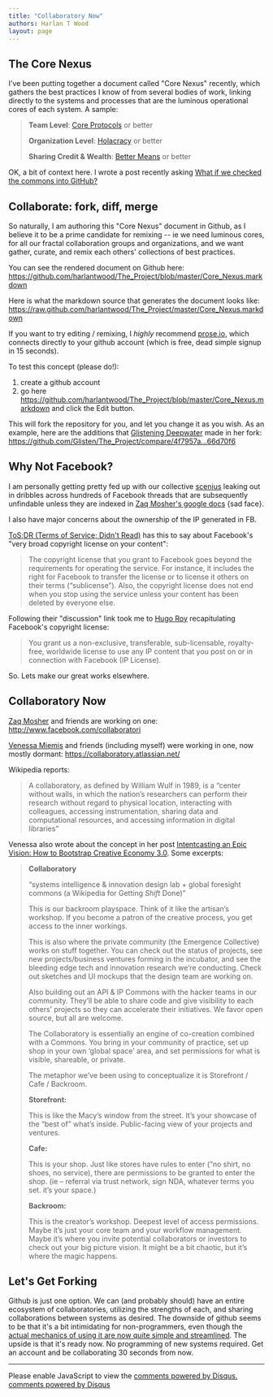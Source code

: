 ```yaml
---
title: "Collaboratory Now"
authors: Harlan T Wood
layout: page
---
```


The Core Nexus
--------------

I've been putting together a document called "Core Nexus" recently, which gathers the best practices I know of from several bodies of work, linking directly to the systems and processes that are the luminous operational cores of each system.  A sample:

> **Team Level**: [Core Protocols](http://liveingreatness.com/files/core-protocols-3.03.html) or better
> 
> **Organization Level**: [Holacracy](http://www.holacracy.org/sites/default/files/resources/holacracy_constitution_v3.0_0.pdf) or better
>     
> **Sharing Credit & Wealth**: [Better Means](http://bettermeans.com/front/open_enterprise_governance_model.html) or better                   

OK, a bit of context here.  I wrote a post recently asking [What if we checked the commons into GitHub?](http://www.harlantwood.net/pub/What_if_We_Checked_the_Commons_into_Github/index.html)

Collaborate: fork, diff, merge
------------------------------

So naturally, I am authoring this "Core Nexus" document in Github,  as I believe it to be a prime candidate for remixing -- ie we need luminous cores, for all our fractal collaboration groups and organizations, and we want gather, curate, and remix each others' collections of best practices.

You can see the rendered document on Github here:   <https://github.com/harlantwood/The_Project/blob/master/Core_Nexus.markdown>

Here is what the markdown source that generates the document looks like:   <https://raw.github.com/harlantwood/The_Project/master/Core_Nexus.markdown>

If you want to try editing / remixing, I *highly* recommend [prose.io](http://prose.io/), which connects directly to your github account (which is free, dead simple signup in 15 seconds).

To test this concept (please do!): 
  
1. create a github account
2. go here <https://github.com/harlantwood/The_Project/blob/master/Core_Nexus.markdown> and click the Edit button. 

This will fork the repository for you, and let you change it as you wish.  As an example, here are the additions that [Glistening Deepwater](http://allisasis.com/) made in her fork: <https://github.com/Glisten/The_Project/compare/4f7957a...66d70f6>

Why Not Facebook?
-----------------

I am personally getting pretty fed up with our collective 
[scenius](http://www.kk.org/thetechnium/archives/2008/06/scenius_or_comm.php) leaking out in 
dribbles across hundreds of Facebook threads that are subsequently unfindable unless they are 
indexed in 
[Zaq Mosher's google docs](https://docs.google.com/folder/d/0B5PC4hPnRiAYWUpkQmRkOEUwN1k/edit?pli=1) 
{sad face}.  

I also have major concerns about the ownership of the IP generated in FB.     

[ToS;DR (Terms of Service; Didn't Read)](http://tos-dr.info/) has this to say about Facebook's 
"very broad copyright license on your content":

> The copyright license that you grant to Facebook goes beyond the requirements for operating the 
> service. For instance, it includes the right for Facebook to transfer the license or to license
> it others on their terms (“sublicense”). Also, the copyright license does not end when you stop 
> using the service unless your content has been deleted by everyone else.

Following their "discussion" link took me to [Hugo Roy](http://hugoroy.eu/index.en.html) 
recapitulating Facebook's copyright license: 

> You grant us a non-exclusive, transferable, sub-licensable, 
> royalty-free, worldwide license to use any IP content that you 
> post on or in connection with Facebook (IP License). 

So. Lets make our great works elsewhere.

Collaboratory Now
-----------------

[Zaq Mosher](https://plus.google.com/117732747303095811637/posts) and friends are working on one: <http://www.facebook.com/collaboratori>

[Venessa Miemis](http://emergentbydesign.com/) and friends (including myself) were working in one, now mostly dormant: <https://collaboratory.atlassian.net/>

Wikipedia reports:

> A collaboratory, as defined by William Wulf in 1989, is a “center without walls, in which the nation’s researchers can perform their research without regard to physical location, interacting with colleagues, accessing instrumentation, sharing data and computational resources, and accessing information in digital libraries” 

Venessa also wrote about the concept in her post [Intentcasting an Epic Vision: How to Bootstrap Creative Economy 3.0](http://emergentbydesign.com/2012/01/16/intentcasting-an-epic-vision-how-to-bootstrap-creative-economy-3-0/).  Some excerpts:

> **Collaboratory**
>
> “systems intelligence & innovation design lab + global foresight commons (a Wikipedia for Getting *Shift* Done)”
>
> This is our backroom playspace. Think of it like the artisan’s workshop. If you become a patron of the creative process, you get access to the inner workings. 
>
> This is also where the private community (the Emergence Collective) works on stuff together. You can check out the status of projects, see new projects/business ventures forming in the incubator, and see the bleeding edge tech and innovation research we’re conducting. Check out sketches and UI mockups that the design team are working on. 
>
> Also building out an API & IP Commons with the hacker teams in our community. They’ll be able to share code and give visibility to each others’ projects so they can accelerate their initiatives. We favor open source, but all are welcome.
>
> The Collaboratory is essentially an engine of co-creation combined with a Commons. You bring in your community of practice, set up shop in your own ‘global space’ area, and set permissions for what is visible, shareable, or private.
>
> The metaphor we’ve been using to conceptualize it is Storefront / Cafe / Backroom. 
>
> **Storefront:**
>
> This is like the Macy’s window from the street. It’s your showcase of the “best of” what’s inside. Public-facing view of your projects and ventures.
>
> **Cafe:**
>
> This is your shop. Just like stores have rules to enter (“no shirt, no shoes, no service), there are permissions to be granted to enter the shop. (ie – referral via trust network, sign NDA, whatever terms you set. it’s your space.)
>
> **Backroom:**
>
> This is the creator’s workshop. Deepest level of access permissions. Maybe it’s just your core team and your workflow management. Maybe it’s where you invite potential collaborators or investors to check out your big picture vision. It might be a bit chaotic, but it’s where the magic happens.

Let's Get Forking
-----------------

Github is just one option.  We can (and probably should) have an entire ecosystem of collaboratories, utilizing the strengths of each, and sharing collaborations between systems as desired.  The downside of github seems to be that it's a bit intimidating for non-programmers, even though the [actual mechanics of using it are now quite simple and streamlined](https://github.com/harlantwood/The_Project/blob/master/Collaborating-Like-a-Hacker.markdown).  The upside is that it's ready now.  No programming of new systems required.  Get an account and be collaborating 30 seconds from now.


<hr />
<div id="disqus_thread"></div>
<script type="text/javascript">
    var disqus_shortname = 'harlantwood'; 

    (function() {
        var dsq = document.createElement('script'); dsq.type = 'text/javascript'; dsq.async = true;
        dsq.src = 'http://' + disqus_shortname + '.disqus.com/embed.js';
        (document.getElementsByTagName('head')[0] || document.getElementsByTagName('body')[0]).appendChild(dsq);
    })();
</script>
<noscript>Please enable JavaScript to view the <a href="http://disqus.com/?ref_noscript">comments powered by Disqus.</a></noscript>
<a href="http://disqus.com" class="dsq-brlink">comments powered by <span class="logo-disqus">Disqus</span></a>
